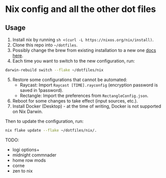 # Nix config and all the other dot files

## Usage

1. Install nix by running `sh <(curl -L https://nixos.org/nix/install)`.
2. Clone this repo into `~/dotfiles`.
3. Possibly change the brew from existing installation to a new one [docs here](https://github.com/zhaofengli/nix-homebrew?tab=readme-ov-file#a-new-installation).
4. Each time you want to switch to the new configuration, run:

```bash
darwin-rebuild switch --flake ~/dotfiles/nix
```

5. Restore some configurations that cannot be automated:
   - Raycast: Import `Raycast [TIME].rayconfig` (encryption password is saved in 1password).
   - Rectangle: Import the preferences from `RectangleConfig.json`.
6. Reboot for some changes to take effect (input sources, etc.).
7. Install Docker (Desktop) - at the time of writing, Docker is not supported on Nix Darwin.

Then to update the configuration, run:

```bash
nix flake update --flake ~/dotfiles/nix/.
```

TODO:

- logi options+
- midnight commnader
- home row mods
- corne
- zen to nix
